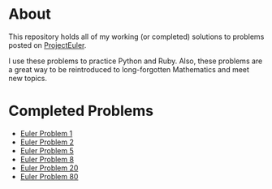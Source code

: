 # About

This repository holds all of my working (or completed) solutions to problems posted on [ProjectEuler](http://projecteuler.net).

I use these problems to practice Python and Ruby.  Also, these problems are a great way to be reintroduced to long-forgotten Mathematics and meet new topics.

# Completed Problems

+ [Euler Problem 1](http://projecteuler.net/problem=1)
+ [Euler Problem 2](http://projecteuler.net/problem=2)
+ [Euler Problem 5](http://projecteuler.net/problem=5)
+ [Euler Problem 8](http://projecteuler.net/problem=8)
+ [Euler Problem 20](http://projecteuler.net/problem=20)
+ [Euler Problem 80](http://projecteuler.net/problem=80)
